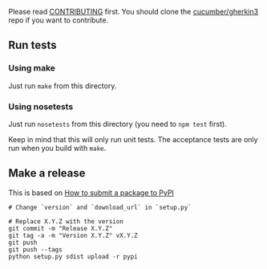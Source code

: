Please read [CONTRIBUTING](https://github.com/cucumber/gherkin3/blob/master/CONTRIBUTING.md) first.
You should clone the [cucumber/gherkin3](https://github.com/cucumber/gherkin3) repo if you want
to contribute.

## Run tests

### Using make

Just run `make` from this directory.

### Using nosetests

Just run `nosetests` from this directory (you need to `npm test` first).

Keep in mind that this will only run unit tests. The acceptance tests are only
run when you build with `make`.

## Make a release

This is based on [How to submit a package to PyPI](http://peterdowns.com/posts/first-time-with-pypi.html)

    # Change `version` and `download_url` in `setup.py`

    # Replace X.Y.Z with the version
    git commit -m "Release X.Y.Z"
    git tag -a -m "Version X.Y.Z" vX.Y.Z
    git push
    git push --tags
    python setup.py sdist upload -r pypi
